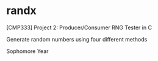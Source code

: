 # randx
[CMP333] Project 2: Producer/Consumer RNG Tester in C

Generate random numbers using four different methods

Sophomore Year
